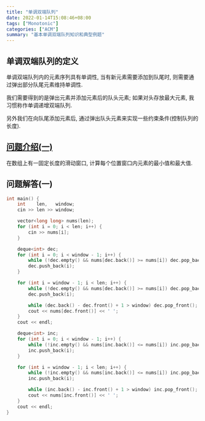 ```yaml
---
title: "单调双端队列"
date: 2022-01-14T15:08:46+08:00
tags: ["Monotonic"]
categories: ["ACM"]
summary: "基本单调双端队列知识和典型例题"
---
```


## 单调双端队列的定义

单调双端队列内的元素序列具有单调性, 当有新元素需要添加到队尾时, 则需要通过弹出部分队尾元素维持单调性.

我们需要得到的是弹出元素并添加元素后的队头元素; 如果对头存放最大元素, 我习惯称作单调递增双端队列.

另外我们在向队尾添加元素后, 通过弹出队头元素来实现一些约束条件(控制队列的长度).

## [问题介绍(一)](https://www.luogu.com.cn/problem/P1886)

在数组上有一固定长度的滑动窗口, 计算每个位置窗口内元素的最小值和最大值.

## 问题解答(一)

```c++
int main() {
    int    len,   window;
    cin >> len >> window;

    vector<long long> nums(len);
    for (int i = 0; i < len; i++) {
        cin >> nums[i];
    }

    deque<int> dec;
    for (int i = 0; i < window - 1; i++) {
        while (!dec.empty() && nums[dec.back()] >= nums[i]) dec.pop_back();
        dec.push_back(i);
    }

    for (int i = window - 1; i < len; i++) {
        while (!dec.empty() && nums[dec.back()] >= nums[i]) dec.pop_back();
        dec.push_back(i);

        while (dec.back() - dec.front() + 1 > window) dec.pop_front();
        cout << nums[dec.front()] << ' ';
    }
    cout << endl;

    deque<int> inc;
    for (int i = 0; i < window - 1; i++) {
        while (!inc.empty() && nums[inc.back()] <= nums[i]) inc.pop_back();
        inc.push_back(i);
    }

    for (int i = window - 1; i < len; i++) {
        while (!inc.empty() && nums[inc.back()] <= nums[i]) inc.pop_back();
        inc.push_back(i);

        while (inc.back() - inc.front() + 1 > window) inc.pop_front();
        cout << nums[inc.front()] << ' ';
    }
    cout << endl;
}
```